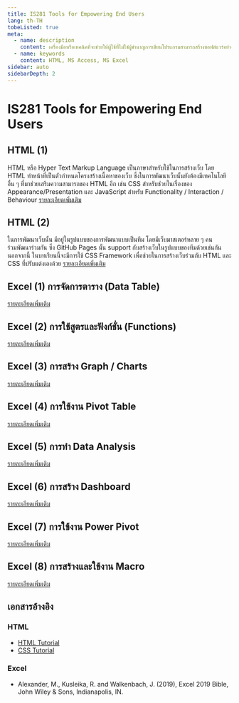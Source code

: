 ```yaml
---
title: IS281 Tools for Empowering End Users
lang: th-TH
tobeListed: true
meta:
  - name: description
    content: เครื่องมือหรือเทคนิคที่จะช่วยให้ผู้ใช้ที่ไม่ใช่ผู้ชำนาญการเขียนโปรแกรมสามารถสร้างซอฟต์แวร์อย่างง่าย หรือเพิ่มขยายแอปพลิเคชั่นที่มีอยู่ได้ ภาษาที่ใช้สำหรับการสร้างหน้าเว็บ ระบบจัดการเนื้อหา ซอฟต์แวร์กระดาษทำการ ซอฟต์แวร์จัดการฐานข้อมูล หรือเครื่องมือ และเทคนิคอื่นๆ โดยแอปพลิเคชั่นที่พัฒนาจะเน้นไปที่แอปพลิเคชั่นทางธุรกิจเป็นหลัก
  - name: keywords
    content: HTML, MS Access, MS Excel
sidebar: auto
sidebarDepth: 2
---
```


# IS281 Tools for Empowering End Users

## HTML (1)

HTML หรือ Hyper Text Markup Language เป็นภาษาสำหรับใช้ในการสร้างเว็บ โดย HTML ทำหน้าที่เป็นตัวกำหนดโครงสร้างเนื้อหาของเว็บ ซึ่งในการพัฒนาเว็บนั้นยังต้องมีเทคโนโลยีอื่น ๆ ที่มาช่วยเสริมความสามารถของ HTML อีก เช่น CSS สำหรับช่วยในเรื่องของ Appearance/Presentation และ JavaScript สำหรับ Functionality / Interaction / Behaviour [รายละเอียดเพิ่มเติม](html-01.md)

## HTML (2)

ในการพัฒนาเว็บนั้น มีอยู่ในรูปแบบของการพัฒนาแบบเป็นทีม โดยมีเว็บมาสเตอร์หลาย ๆ คนร่วมพัฒนาร่วมกัน ซึ่ง GitHub Pages นั้น support กับสร้างเว็บในรูปแบบของทีมด้วยเช่นกัน นอกจากนี้ ในบทเรียนนี้จะมีการใช้ CSS Framework เพื่อช่วยในการสร้างเว็บร่วมกับ HTML และ CSS ที่ปรับแต่งเองด้วย [รายละเอียดเพิ่มเติม](html-02.md)

## Excel (1) การจัดการตาราง (Data Table)

[รายละเอียดเพิ่มเติม](excel-01.md)

## Excel (2) การใช้สูตรและฟังก์ชั่น (Functions)

[รายละเอียดเพิ่มเติม](excel-02.md)

## Excel (3) การสร้าง Graph / Charts

[รายละเอียดเพิ่มเติม](excel-03.md)

## Excel (4) การใช้งาน Pivot Table

[รายละเอียดเพิ่มเติม](excel-04.md)

## Excel (5) การทำ Data Analysis

[รายละเอียดเพิ่มเติม](excel-05.md)

## Excel (6) การสร้าง Dashboard

[รายละเอียดเพิ่มเติม](excel-06.md)

## Excel (7) การใช้งาน Power Pivot

[รายละเอียดเพิ่มเติม](excel-07.md)

## Excel (8) การสร้างและใช้งาน Macro

[รายละเอียดเพิ่มเติม](excel-08.md)

## เอกสารอ้างอิง

### HTML

- [HTML Tutorial](<https://www.w3schools.com/html/>)
- [CSS Tutorial](<https://www.w3schools.com/css/default.asp>)

### Excel

- Alexander, M., Kusleika, R. and Walkenbach, J. (2019), Excel 2019 Bible, John Wiley & Sons, Indianapolis, IN.
